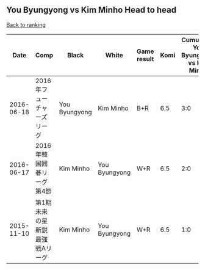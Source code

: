 ## You Byungyong vs Kim Minho Head to head

[Back to ranking](../../index.md)




| **Date** | **Comp** | **Black** | **White** | **Game result** | **Komi** | **Cumulative You Byungyong vs Kim Minho** | **You Byungyong streak** | **Kim Minho streak** | 
| --- | --- | --- | --- | --- | --- | --- | --- | --- |
| 2016-06-18 | 2016年フューチャーズリーグ | You Byungyong | Kim Minho | B+R | 6.5 | 3:0 | 3 | 0 | 
| 2016-06-17 | 2016年韓国囲碁リーグ第4節 | Kim Minho | You Byungyong | W+R | 6.5 | 2:0 | 2 | 0 | 
| 2015-11-10 | 第1期未来の星新鋭最強戦Aリーグ | Kim Minho | You Byungyong | W+R | 6.5 | 1:0 | 1 | 0 |




